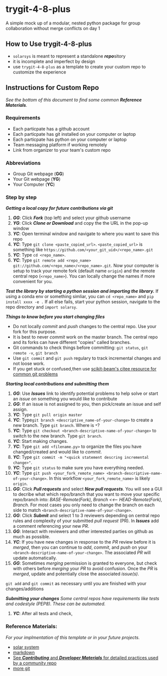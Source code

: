 # trygit-4-8-plus
A simple mock up of a modular, nested python package for group collaboration without merge conflicts on day 1

## How to Use trygit-4-8-plus 
* `solarsys` is meant to represent a standalone ***repo***sitory
* it is incomplete and imperfect by design
* use `trygit-4-8-plus` as a template to create your custom repo to customize the experience
  
## Instructions for Custom Repo
*See the bottom of this document to find some common **Reference Materials**.* 
### Requirements
- Each particpate has a github account
- Each particpate has git installed on your computer or laptop
- Each particpate has python on your computer or laptop
- Team messaging platform if working remotely
- Link from organizer to your team's custom repo
### Abbreviations
- Group Git webpage (**GG**)
- Your Git webpage (**YG**)
- Your Computer (**YC**)
### Step by step
***Getting a local copy for future contributions via git***
1. ***GG***: Click ***Fork*** (top left) and select your github username
2. ***YG***: Click ***Clone or Download*** and copy the the URL in the pop-up window
3. ***YC***: Open terminal window and navigate to where you want to save this repo
4. ***YC***: Type `git clone <paste_copied_url>`. `<paste_copied_url>` is something like `https://github.com/<your_git_uid>/<repo_name>.git`
4. ***YC***: Type `cd <repo_name>`. 
4. ***YC***: Type `git remote add <repo_name> git://github.com/<repo_name>/<repo_name>.git`. 
Now your computer is setup to track your remote fork (default name `origin`) and the remote central repo (`<repo_name>`). You can locally change the names if more convenient for you. 

***Test the library by starting a python session and importing the library.*** If using a conda env or something simliar, you can `cd <repo_name>` and `pip install xxxx -e .` If all else fails, start your python session, navigate to the repo directory and `import solarsy`.

***Things to know before you start changing files***
- Do not locally *commit* and *push* changes to the central repo. Use your fork for this purpose.
- It is best to never *commit* work on the master branch. The central repo and its forks can have different "copies" called branches. 
- Git commands to check things before committing: `git status`, `git remote -v`, `git branch`
- Use `git commit` and `git push` regulary to track incremental changes and not loose work. 
- If you get stuck or confused,then use [scikit-beam's citee resource for common git problems](http://sethrobertson.github.io/GitFixUm/fixup.html)

***Starting local contributions and submitting them***
1. ***GG***: Use ***Issues*** link to identify potential problems to help solve or start an *issue* on something you would like to contribute
2. ***GG***: If an issue is not assigned to you, then pick/create an issue and self assign.
3. ***YC***: Type `git pull origin master`
4. ***YC***: Type`git branch <descriptive_name-of-your-change>` to create a new branch. Type `git branch`. Where is `*`?
3. ***YC***: Type `git checkout <branch-descriptive-name-of-your-change>` to switch to the new branch. Type `git branch`.
5. ***YC***: Start making changes.
4. ***YC***: Type `git add <filename.py>` to organize the files you have changed/created and would like to *commit*.
5. ***YC***: Type `git commit -m "<quick statement descring incremental change>"`. 
6. ***YC***: Type `git status` to make sure you have everything needed.
7. ***YC***: Type `git push <your_fork_remote_name> <branch-descriptive-name-of-your-change>`. In this workflow `<your_fork_remote_name>` is likely `origin`.
2. ***GG***: Click ***Pull requests*** and select ***New pull requests***. You will see a GUI to decribe what which repo/branch that you want to move your specific repo/branch into:   *BASE-Remote(Fork), Branch <<-- HEAD-Remote(Fork), Branch*.  For most cases you only need to change the branch on each side to match `<branch-descriptive-name-of-your-change>`.
3. ***GG***: Click ***Submit*** and select 1 to 3 reviewers depending on central repo rules and complexity of your submitted *pull request* (PR). In ***Issues*** add a comment referencing your new *PR*.
4. ***GG***: Interact with reviewers and other interested parties on github as much as possible.
5. ***YC***: If you have new changes in response to the *PR* review before it is *merged*, then you can continue to *add*, *commit*, and *push* on your `<branch-descriptive-name-of-your-change>`. The associated *PR* will update automatically.
6. ***GG***: Sometimes *merging* permission is granted to everyone, but check with others before *merging* your *PR* to avoid confusion. Once the *PR* is *merged*, update and potentially close the associated *issue(s)*. 

`git add` and `git commit` as necessary until you are finished with your changes/additions

***Submitting your changes***
*Some central repos have requirements like tests and codestyle (PEP8).  These can be automated.*
1. ***YC***: After all tests and check, 









### Reference Materials: 
*For your implmentation of this template or in your future projects.*
- [solar system](https://solarsystem.nasa.gov/planets/in-depth/#the_new_definition_of_planet_otp)
- [markdown](https://www.markdownguide.org/cheat-sheet/)
- [See ***Contributing*** and ***Developer Materials*** for detailed practices used by a community repo](https://scikit-beam.github.io/scikit-beam/ )
- [more git](http://try.github.io/)
